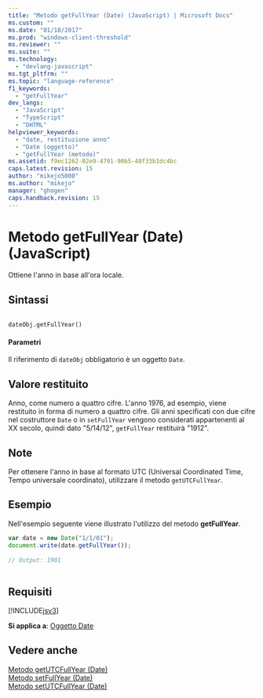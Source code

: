 ```yaml
---
title: "Metodo getFullYear (Date) (JavaScript) | Microsoft Docs"
ms.custom: ""
ms.date: "01/18/2017"
ms.prod: "windows-client-threshold"
ms.reviewer: ""
ms.suite: ""
ms.technology: 
  - "devlang-javascript"
ms.tgt_pltfrm: ""
ms.topic: "language-reference"
f1_keywords: 
  - "getFullYear"
dev_langs: 
  - "JavaScript"
  - "TypeScript"
  - "DHTML"
helpviewer_keywords: 
  - "date, restituzione anno"
  - "Date (oggetto)"
  - "getFullYear (metodo)"
ms.assetid: f9ec1262-02e9-4791-90b5-48f33b1dc4bc
caps.latest.revision: 15
author: "mikejo5000"
ms.author: "mikejo"
manager: "ghogen"
caps.handback.revision: 15
---
```

# Metodo getFullYear (Date) (JavaScript)
Ottiene l'anno in base all'ora locale.  
  
## Sintassi  
  
```  
  
dateObj.getFullYear()   
```  
  
#### Parametri  
 Il riferimento di `dateObj` obbligatorio è un oggetto `Date`.  
  
## Valore restituito  
 Anno, come numero a quattro cifre.  L'anno 1976, ad esempio, viene restituito in forma di numero a quattro cifre.  Gli anni specificati con due cifre nel costruttore `Date` o in `setFullYear` vengono considerati appartenenti al XX secolo, quindi dato "5\/14\/12", `getFullYear` restituirà "1912".  
  
## Note  
 Per ottenere l'anno in base al formato UTC \(Universal Coordinated Time, Tempo universale coordinato\), utilizzare il metodo `getUTCFullYear`.  
  
## Esempio  
 Nell'esempio seguente viene illustrato l'utilizzo del metodo **getFullYear**.  
  
```javascript  
var date = new Date("1/1/01");  
document.write(date.getFullYear());  
  
// Output: 1901  
  
```  
  
## Requisiti  
 [!INCLUDE[jsv3](../../javascript/reference/includes/jsv3-md.md)]  
  
 **Si applica a**: [Oggetto Date](../../javascript/reference/date-object-javascript.md)  
  
## Vedere anche  
 [Metodo getUTCFullYear \(Date\)](../../javascript/reference/getutcfullyear-method-date-javascript.md)   
 [Metodo setFullYear \(Date\)](../../javascript/reference/setfullyear-method-date-javascript.md)   
 [Metodo setUTCFullYear \(Date\)](../../javascript/reference/setutcfullyear-method-date-javascript.md)